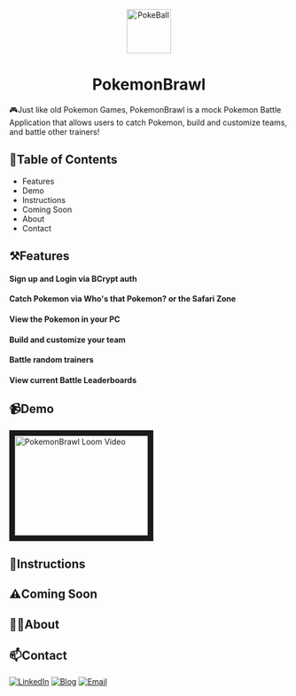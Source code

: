 <div align="center">
  <img height="80px" src="https://static.wikia.nocookie.net/pokemon-fano/images/6/6f/Poke_Ball.png/revision/latest/scale-to-width-down/767?cb=20140520015336" alt="PokeBall"/>
</div>
  
<h1 align="center">
    PokemonBrawl
</h1>

<p>
  🎮Just like old Pokemon Games, PokemonBrawl is a mock Pokemon Battle Application that allows users to catch Pokemon, build and customize teams, and battle other trainers!
</p>

<h2>
  📖Table of Contents
</h2>
<ul> 
  <li>Features</li>
  <li>Demo</li>
  <li>Instructions</li>
  <li>Coming Soon</li>
  <li>About</li>
  <li>Contact</li>
</ul>

<h2>
  ⚒️Features
</h2>

<h4>
  Sign up and Login via BCrypt auth
</h4>

<h4>
  Catch Pokemon via Who's that Pokemon? or the Safari Zone
</h4>

<h4>
  View the Pokemon in your PC
</h4>

<h4>
  Build and customize your team
</h4>

<h4>
  Battle random trainers
</h4>

<h4>
  View current Battle Leaderboards
</h4>

<h2>
  📹Demo
</h2>

<a href="https://www.loom.com/share/d5a1338edc5e44c9af19149239ee4b51?sharedAppSource=personal_library" target="_blank">
<img src="https://www.loom.com/share/d5a1338edc5e44c9af19149239ee4b51" 
alt="PokemonBrawl Loom Video" width="240" height="180" border="10" /></a>

<h2>
  📜Instructions
</h2>

<h2>
  ⚠️Coming Soon
</h2>

<h2>
  🙋‍♂️About
</h2>

<h2>
  📫Contact
</h2>

[![LinkedIn](https://img.shields.io/badge/LinkedIn-0077B5?style=for-the-badge&logo=linkedin&logoColor=white)][1]
[![Blog](https://img.shields.io/badge/Medium-12100E?style=for-the-badge&logo=medium&logoColor=white)][2]
[![Email](https://img.shields.io/badge/Gmail-D14836?style=for-the-badge&logo=gmail&logoColor=white)][3]

[1]: https://www.linkedin.com/in/sean-balayan/
[2]: https://sheeep.medium.com/
[3]: balayans2014@gmail.com
